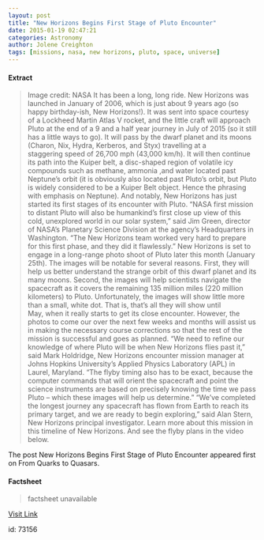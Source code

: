 ```yaml
---
layout: post
title: "New Horizons Begins First Stage of Pluto Encounter"
date: 2015-01-19 02:47:21
categories: Astronomy
author: Jolene Creighton
tags: [missions, nasa, new horizons, pluto, space, universe]
---
```



#### Extract
>Image credit: NASA
It has been a long, long ride. New Horizons was launched in January of 2006, which is just about 9 years ago (so happy birthday-ish, New Horizons!). It was sent into space courtesy of a Lockheed Martin Atlas V rocket, and the little craft will approach Pluto at the end of a 9 and a half year journey in July of 2015 (so it still has a little ways to go). It will pass by the dwarf planet and its moons (Charon, Nix, Hydra, Kerberos, and Styx) travelling at a staggering speed of 26,700 mph (43,000 km/h). It will then continue its path into the Kuiper belt, a disc-shaped region of volatile icy compounds such as methane, ammonia ,and water located past Neptune’s orbit (it is obviously also located past Pluto&#8217;s orbit, but Pluto is widely considered to be a Kuiper Belt object. Hence the phrasing with emphasis on Neptune).
And notably, New Horizons has just started its first stages of its encounter with Pluto. “NASA first mission to distant Pluto will also be humankind’s first close up view of this cold, unexplored world in our solar system,” said Jim Green, director of NASA’s Planetary Science Division at the agency’s Headquarters in Washington. “The New Horizons team worked very hard to prepare for this first phase, and they did it flawlessly.”
New Horizons is set to engage in a long-range photo shoot of Pluto later this month (January 25th). The images will be notable for several reasons. First, they will help us better understand the strange orbit of this dwarf planet and its many moons. Second, the images will help scientists navigate the spacecraft as it covers the remaining 135 million miles (220 million kilometers) to Pluto.
Unfortunately, the images will show little more than a small, white dot. That is, that&#8217;s all they will show until May, when it really starts to get its close encounter. However, the photos to come our over the next few weeks and months will assist us in making the necessary course corrections so that the rest of the mission is successful and goes as planned.
“We need to refine our knowledge of where Pluto will be when New Horizons flies past it,” said Mark Holdridge, New Horizons encounter mission manager at Johns Hopkins University’s Applied Physics Laboratory (APL) in Laurel, Maryland. “The flyby timing also has to be exact, because the computer commands that will orient the spacecraft and point the science instruments are based on precisely knowing the time we pass Pluto – which these images will help us determine.”
“We’ve completed the longest journey any spacecraft has flown from Earth to reach its primary target, and we are ready to begin exploring,” said Alan Stern, New Horizons principal investigator. Learn more about this mission in this timeline of New Horizons. And see the flyby plans in the video below.

The post New Horizons Begins First Stage of Pluto Encounter appeared first on From Quarks to Quasars.

#### Factsheet
>factsheet unavailable

[Visit Link](http://www.fromquarkstoquasars.com/new-horizons-begins-first-stage-pluto-encounter/)

id:   73156
